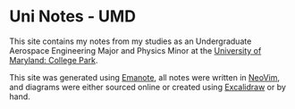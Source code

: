# Uni Notes - UMD

This site contains my notes from my studies as an Undergraduate Aerospace Engineering Major and Physics Minor at the [University of Maryland: College Park](https://umd.edu/).

This site was generated using [Emanote](https://emanote.srid.ca/), all notes were written in [NeoVim](https://neovim.io/), and diagrams were either sourced online or created using [Excalidraw](https://example.com) or by hand.
